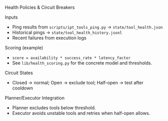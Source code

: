 Health Policies & Circuit Breakers

Inputs
- Ping results from `scripts/ipt_tools_ping.py` → `state/tool_health.json`
- Historical pings → `state/tool_health_history.jsonl`
- Recent failures from execution logs

Scoring (example)
- `score = availability * success_rate * latency_factor`
- See `lib/health_scoring.py` for the concrete model and thresholds.

Circuit States
- Closed → normal; Open → exclude tool; Half-open → test after cooldown

Planner/Executor Integration
- Planner excludes tools below threshold.
- Executor avoids unstable tools and retries when half-open allows.
